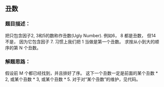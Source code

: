 ## 丑数

### 题目描述：
把只包含因子2, 3和5的数称作丑数(Ugly Number). 例如6， 8 都是丑数， 但14不是， 因为它包含因子 7. 习惯上我们把 1 当做是第一个丑数。 求按从小到大的顺序的第 N 个丑数。 

### 解题思路：
假设前 M 个都已经找到，并且排好了序。 这下一个丑数一定是前面的某个丑数 * 2, 或某个丑数 * 3, 或某个丑数 * 5. 
对于对“某个丑数”的维护，见代码。 
